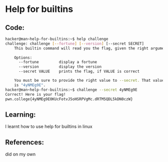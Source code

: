 # Help for builtins
## Code:
```bash
hacker@man~help-for-builtins:~$ help challenge
challenge: challenge [--fortune] [--version] [--secret SECRET]
    This builtin command will read you the flag, given the right arguments!
    
    Options:
      --fortune         display a fortune
      --version         display the version
      --secret VALUE    prints the flag, if VALUE is correct

    You must be sure to provide the right value to --secret. That value
    is "4yNMEg9E".
hacker@man~help-for-builtins:~$ challenge --secret 4yNMEg9E
Correct! Here is your flag!
pwn.college{4yNMEg9E0KUcFotvJ5oHSRPVgMc.dRTM5QDL5kDN0czW}
```
## Learning:
 I learnt how to use help for builtins in linux
## References:
 did on my own
